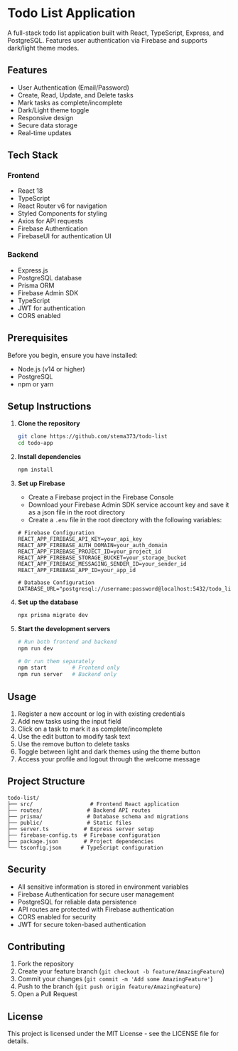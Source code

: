 # Todo List Application

A full-stack todo list application built with React, TypeScript, Express, and PostgreSQL. Features user authentication via Firebase and supports dark/light theme modes.

## Features

- User Authentication (Email/Password)
- Create, Read, Update, and Delete tasks
- Mark tasks as complete/incomplete
- Dark/Light theme toggle
- Responsive design
- Secure data storage
- Real-time updates

## Tech Stack

### Frontend
- React 18
- TypeScript
- React Router v6 for navigation
- Styled Components for styling
- Axios for API requests
- Firebase Authentication
- FirebaseUI for authentication UI

### Backend
- Express.js
- PostgreSQL database
- Prisma ORM
- Firebase Admin SDK
- TypeScript
- JWT for authentication
- CORS enabled

## Prerequisites

Before you begin, ensure you have installed:
- Node.js (v14 or higher)
- PostgreSQL
- npm or yarn

## Setup Instructions

1. **Clone the repository**
   ```bash
   git clone https://github.com/stema373/todo-list
   cd todo-app
   ```

2. **Install dependencies**
   ```bash
   npm install
   ```

3. **Set up Firebase**
   - Create a Firebase project in the Firebase Console
   - Download your Firebase Admin SDK service account key and save it as a json file in the root directory
   - Create a `.env` file in the root directory with the following variables:
   ```
   # Firebase Configuration
   REACT_APP_FIREBASE_API_KEY=your_api_key
   REACT_APP_FIREBASE_AUTH_DOMAIN=your_auth_domain
   REACT_APP_FIREBASE_PROJECT_ID=your_project_id
   REACT_APP_FIREBASE_STORAGE_BUCKET=your_storage_bucket
   REACT_APP_FIREBASE_MESSAGING_SENDER_ID=your_sender_id
   REACT_APP_FIREBASE_APP_ID=your_app_id

   # Database Configuration
   DATABASE_URL="postgresql://username:password@localhost:5432/todo_list"
   ```

4. **Set up the database**
   ```bash
   npx prisma migrate dev
   ```

5. **Start the development servers**
   ```bash
   # Run both frontend and backend
   npm run dev

   # Or run them separately
   npm start        # Frontend only
   npm run server   # Backend only
   ```

## Usage

1. Register a new account or log in with existing credentials
2. Add new tasks using the input field
3. Click on a task to mark it as complete/incomplete
4. Use the edit button to modify task text
5. Use the remove button to delete tasks
6. Toggle between light and dark themes using the theme button
7. Access your profile and logout through the welcome message

## Project Structure

```
todo-list/
├── src/                  # Frontend React application
├── routes/              # Backend API routes
├── prisma/              # Database schema and migrations
├── public/              # Static files
├── server.ts           # Express server setup
├── firebase-config.ts  # Firebase configuration
├── package.json        # Project dependencies
└── tsconfig.json      # TypeScript configuration
```

## Security

- All sensitive information is stored in environment variables
- Firebase Authentication for secure user management
- PostgreSQL for reliable data persistence
- API routes are protected with Firebase authentication
- CORS enabled for security
- JWT for secure token-based authentication

## Contributing

1. Fork the repository
2. Create your feature branch (`git checkout -b feature/AmazingFeature`)
3. Commit your changes (`git commit -m 'Add some AmazingFeature'`)
4. Push to the branch (`git push origin feature/AmazingFeature`)
5. Open a Pull Request

## License

This project is licensed under the MIT License - see the LICENSE file for details.
